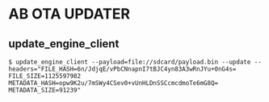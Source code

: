 # AB OTA UPDATER

## update_engine_client

```
$ update_engine_client --payload=file://sdcard/payload.bin --update --headers="FILE_HASH=6n/JdjqE/vPbCNnapnI7tBJC4yn83A3wRnJYu+0nG4s= FILE_SIZE=1125597982 METADATA_HASH=opw9K2u/7mSWy4CSev0+vUnHLDnSSCcmcdmoTe6mG8Q= METADATA_SIZE=91239"
```
